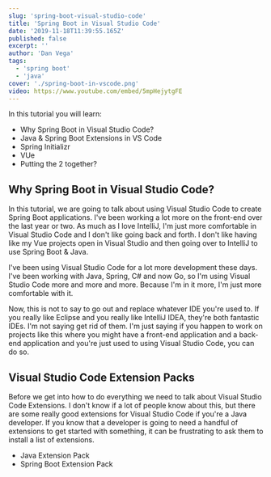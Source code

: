 ```yaml
---
slug: 'spring-boot-visual-studio-code'
title: 'Spring Boot in Visual Studio Code'
date: '2019-11-18T11:39:55.165Z'
published: false
excerpt: ''
author: 'Dan Vega'
tags:
  - 'spring boot'
  - 'java'
cover: './spring-boot-in-vscode.png'
video: https://www.youtube.com/embed/5mpHejytgFE
---
```


In this tutorial you will learn:

- Why Spring Boot in Visual Studio Code?
- Java & Spring Boot Extensions in VS Code
- Spring Initializr
- VUe
- Putting the 2 together?

## Why Spring Boot in Visual Studio Code?

In this tutorial, we are going to talk about using Visual Studio Code to create Spring Boot applications. I've been working a lot more on the front-end over the last year or two. As much as I love IntelliJ, I'm just more comfortable in Visual Studio Code and I don't like going back and forth. I don't like having like my Vue projects open in Visual Studio and then going over to IntelliJ to use Spring Boot & Java.

I've been using Visual Studio Code for a lot more development these days. I've been working with Java, Spring, C# and now Go, so I'm using Visual Studio Code more and more and more. Because I'm in it more, I'm just more comfortable with it.

Now, this is not to say to go out and replace whatever IDE you're used to. If you really like Eclipse and you really like IntelliJ IDEA, they're both fantastic IDEs. I'm not saying get rid of them. I'm just saying if you happen to work on projects like this where you might have a front-end application and a back-end application and you're just used to using Visual Studio Code, you can do so.

## Visual Studio Code Extension Packs

Before we get into how to do everything we need to talk about Visual Studio Code Extensions. I don't know if a lot of people know about this, but there are some really good extensions for Visual Studio Code if you're a Java developer. If you know that a developer is going to need a handful of extensions to get started with something, it can be frustrating to ask them to install a list of extensions.

- Java Extension Pack
- Spring Boot Extension Pack
